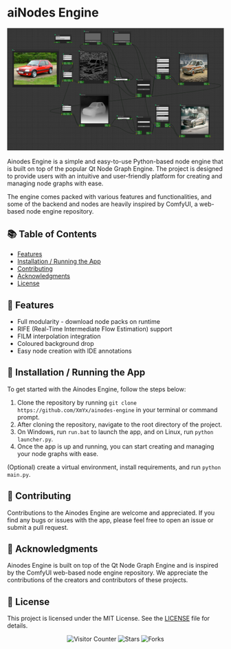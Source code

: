 <h1>aiNodes Engine</h1>

<img src="docs/main.png" alt="Main Image">

<p>Ainodes Engine is a simple and easy-to-use Python-based node engine that is built on top of the popular Qt Node Graph Engine. The project is designed to provide users with an intuitive and user-friendly platform for creating and managing node graphs with ease.</p>

<p>The engine comes packed with various features and functionalities, and some of the backend and nodes are heavily inspired by ComfyUI, a web-based node engine repository.</p>

<h2>📚 Table of Contents</h2>

- [Features](#-features)
- [Installation / Running the App](#-installation--running-the-app)
- [Contributing](#-contributing)
- [Acknowledgments](#-acknowledgments)
- [License](#-license)
<a name="-features"></a>
<h2>🚀 Features</h2>

<ul>
  <li>Full modularity - download node packs on runtime</li>
  <li>RIFE (Real-Time Intermediate Flow Estimation) support</li>
  <li>FILM interpolation integration</li>
  <li>Coloured background drop</li>
  <li>Easy node creation with IDE annotations</li>
</ul>
<a name="-installation--running-the-app"></a>
<h2>🔧 Installation / Running the App</h2>

<p>To get started with the Ainodes Engine, follow the steps below:</p>

<ol>
  <li>Clone the repository by running <code>git clone https://github.com/XmYx/ainodes-engine</code> in your terminal or command prompt.</li>
  <li>After cloning the repository, navigate to the root directory of the project.</li>
  <li>On Windows, run <code>run.bat</code> to launch the app, and on Linux, run <code>python launcher.py</code>.</li>
  <li>Once the app is up and running, you can start creating and managing your node graphs with ease.</li>
</ol>

<p>(Optional) create a virtual environment, install requirements, and run <code>python main.py</code>.</p>
<a name="-contributing"></a>
<h2>🤝 Contributing</h2>

<p>Contributions to the Ainodes Engine are welcome and appreciated. If you find any bugs or issues with the app, please feel free to open an issue or submit a pull request.</p>

<h2>🙌 Acknowledgments</h2>
<a name="-acknowledgments"></a>
<p>Ainodes Engine is built on top of the Qt Node Graph Engine and is inspired by the ComfyUI web-based node engine repository. We appreciate the contributions of the creators and contributors of these projects.</p>
<a name="-license"></a>
<h2>📄 License</h2>

<p>This project is licensed under the MIT License. See the <a href="LICENSE">LICENSE</a> file for details.</p>

<p align="center">
  <img src="https://visitor-badge.glitch.me/badge?page_id=XmYx.ainodes-engine" alt="Visitor Counter">
  <img src="https://img.shields.io/github/stars/XmYx/ainodes-engine" alt="Stars">
  <img src="https://img.shields.io/github/forks/XmYx/ainodes-engine" alt="Forks">
</p>
